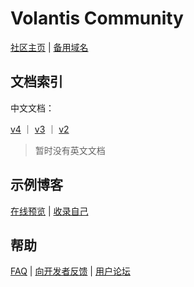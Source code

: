 # Volantis Community

[社区主页](https://volantis.js.org) | [备用域名](https://volantis.vercel.app)

## 文档索引

中文文档：

[v4](https://xaoxuu.com/wiki/volantis/) ｜ [v3](https://volantis.js.org/v3/getting-started/) ｜ [v2](https://volantis.js.org/v2/getting-started/)

> 暂时没有英文文档

## 示例博客

[在线预览](https://volantis.js.org/examples/) | [收录自己](https://github.com/volantis-x/examples/issues/)

## 帮助

[FAQ](https://volantis.js.org/faqs/) | [向开发者反馈](https://github.com/volantis-x/hexo-theme-volantis/issues/) | [用户论坛](https://github.com/volantis-x/community/issues/)
